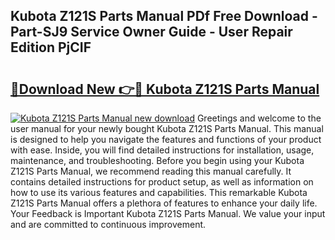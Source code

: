 ## Kubota Z121S Parts Manual PDf Free Download - Part-SJ9 Service Owner Guide - User Repair Edition PjCIF

# <h2><a href="http://bc95181.oget.top/?id=Kubota+Z121S+Parts+Manual">🔗Download New 👉🔴 Kubota Z121S Parts Manual</a></h2>

[![Kubota Z121S Parts Manual new download](https://i.imgur.com/5g1atiW.png)](http://bc95181.oget.top/?id=Kubota+Z121S+Parts+Manual)
Greetings and welcome to the user manual for your newly bought Kubota Z121S Parts Manual. This manual is designed to help you navigate the features and functions of your product with ease. Inside, you will find detailed instructions for installation, usage, maintenance, and troubleshooting. Before you begin using your Kubota Z121S Parts Manual, we recommend reading this manual carefully. It contains detailed instructions for product setup, as well as information on how to use its various features and capabilities. This remarkable Kubota Z121S Parts Manual offers a plethora of features to enhance your daily life. Your Feedback is Important Kubota Z121S Parts Manual. We value your input and are committed to continuous improvement.
